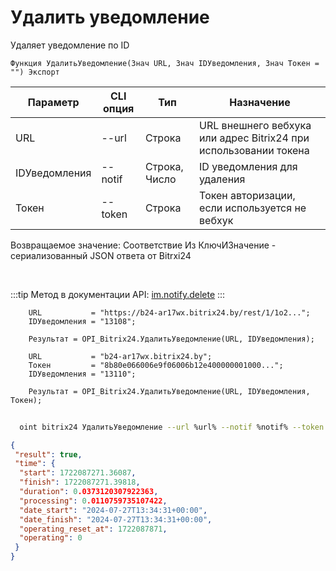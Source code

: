 ﻿---
sidebar_position: 3
---

# Удалить уведомление
 Удаляет уведомление по ID



`Функция УдалитьУведомление(Знач URL, Знач IDУведомления, Знач Токен = "") Экспорт`

  | Параметр | CLI опция | Тип | Назначение |
  |-|-|-|-|
  | URL | --url | Строка | URL внешнего вебхука или адрес Bitrix24 при использовании токена |
  | IDУведомления | --notif | Строка, Число | ID уведомления для удаления |
  | Токен | --token | Строка | Токен авторизации, если используется не вебхук |

  
  Возвращаемое значение:   Соответствие Из КлючИЗначение - сериализованный JSON ответа от Bitrxi24

<br/>

:::tip
Метод в документации API: [im.notify.delete](https://dev.1c-bitrix.ru/learning/course/index.php?COURSE_ID=93&LESSON_ID=12133)
:::
<br/>


```bsl title="Пример кода"
    URL           = "https://b24-ar17wx.bitrix24.by/rest/1/1o2...";
    IDУведомления = "13108";

    Результат = OPI_Bitrix24.УдалитьУведомление(URL, IDУведомления);

    URL           = "b24-ar17wx.bitrix24.by";
    Токен         = "8b80e066006e9f06006b12e400000001000...";
    IDУведомления = "13110";

    Результат = OPI_Bitrix24.УдалитьУведомление(URL, IDУведомления, Токен);
```



```sh title="Пример команды CLI"
    
  oint bitrix24 УдалитьУведомление --url %url% --notif %notif% --token %token%

```

```json title="Результат"
{
 "result": true,
 "time": {
  "start": 1722087271.36087,
  "finish": 1722087271.39818,
  "duration": 0.0373120307922363,
  "processing": 0.0110759735107422,
  "date_start": "2024-07-27T13:34:31+00:00",
  "date_finish": "2024-07-27T13:34:31+00:00",
  "operating_reset_at": 1722087871,
  "operating": 0
 }
}
```
